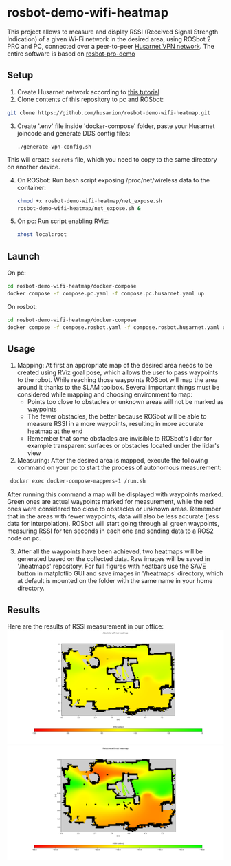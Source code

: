 # rosbot-demo-wifi-heatmap
This project allows to measure and display RSSI (Received Signal Strength Indication) of a given Wi-Fi network in the desired area, using ROSbot 2 PRO and PC, connected over a peer-to-peer [Husarnet VPN network](https://husarnet.com/). The entire software is based on [rosbot-pro-demo](https://github.com/DominikN/rosbot-pro-demo.git)

## Setup
1. Create Husarnet network according to [this tutorial](https://husarnet.com/docs/begin-linux)
2. Clone contents of this repository to pc and ROSbot:
~~~ bash
git clone https://github.com/husarion/rosbot-demo-wifi-heatmap.git
~~~

3. Create '.env' file inside 'docker-compose' folder, paste your Husarnet joincode and generate DDS config files:
    ~~~
    ./generate-vpn-config.sh
    ~~~
This will create `secrets` file, which you need to copy to the same directory on another device.

4.  On ROSbot:
    Run bash script exposing /proc/net/wireless data to the container:
    ~~~ bash
    chmod +x rosbot-demo-wifi-heatmap/net_expose.sh
    rosbot-demo-wifi-heatmap/net_expose.sh &
    ~~~
5. On pc:
   Run script enabling RViz:
   ~~~ bash
   xhost local:root
   ~~~
   
## Launch 
On pc:
~~~ bash
cd rosbot-demo-wifi-heatmap/docker-compose
docker compose -f compose.pc.yaml -f compose.pc.husarnet.yaml up
~~~
On rosbot:
~~~ bash
cd rosbot-demo-wifi-heatmap/docker-compose
docker compose -f compose.rosbot.yaml -f compose.rosbot.husarnet.yaml up
~~~
## Usage
1. Mapping:
At first an appropriate map of the desired area needs to be created using RViz goal pose, which allows the user to pass waypoints to the robot. While reaching those waypoints ROSbot will map the area around it thanks to the SLAM toolbox. Several important things must be considered while mapping and choosing environment to map:
    - Points too close to obstacles or unknown areas will not be marked as waypoints
    - The fewer obstacles, the better because ROSbot will be able to measure RSSI in a more waypoints, resulting in more accurate heatmap at the end
    - Remember that some obstacles are invisible to ROSbot's lidar for example transparent surfaces or obstacles located under the lidar's view
2. Measuring:
After the desired area is mapped, execute the following command on your pc to start the process of autonomous measurement:
    
~~~ bash
 docker exec docker-compose-mappers-1 /run.sh
~~~

After running this command a map will be displayed with waypoints marked. Green ones are actual waypoints marked for measurement, while the red ones were considered too close to obstacles or unknown areas. Remember that in the areas with fewer waypoints, data will also be less accurate (less data for interpolation). ROSbot will start going through all green waypoints, measuring RSSI for ten seconds in each one and sending data to a ROS2 node on pc.

3. After all the waypoints have been achieved, two heatmaps will be generated based on the collected data. Raw images will be saved in '/heatmaps' repository. For full figures with heatbars use the SAVE button in matplotlib GUI and save images in '/heatmaps' directory, which at default is mounted on the folder with the same name in your home directory.
## Results
Here are the results of RSSI measurement in our office:
![result1](/sample-images/Figure_1.png)
![result2](/sample-images/Figure_2.png)

